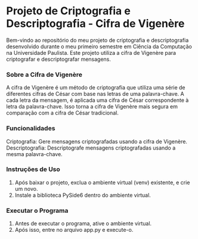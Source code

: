 # **Projeto de Criptografia e Descriptografia - Cifra de Vigenère**

Bem-vindo ao repositório do meu projeto de criptografia e descriptografia desenvolvido durante o meu primeiro semestre em Ciência da Computação na Universidade Paulista. 
Este projeto utiliza a cifra de Vigenère para criptografar e descriptografar mensagens.

### **Sobre a Cifra de Vigenère**

A cifra de Vigenère é um método de criptografia que utiliza uma série de diferentes cifras de César com base nas letras de uma palavra-chave. 
A cada letra da mensagem, é aplicada uma cifra de César correspondente à letra da palavra-chave. 
Isso torna a cifra de Vigenère mais segura em comparação com a cifra de César tradicional.

### **Funcionalidades**

Criptografia: Gere mensagens criptografadas usando a cifra de Vigenère.
Descriptografia: Descriptografe mensagens criptografadas usando a mesma palavra-chave.

### **Instruções de Uso**

1. Após baixar o projeto, exclua o ambiente virtual (venv) existente, e crie um novo.
2. Instale a biblioteca PySide6 dentro do ambiente virtual.

### **Executar o Programa**

1. Antes de executar o programa, ative o ambiente virtual.
2. Após isso, entre no arquivo app.py e execute-o.
